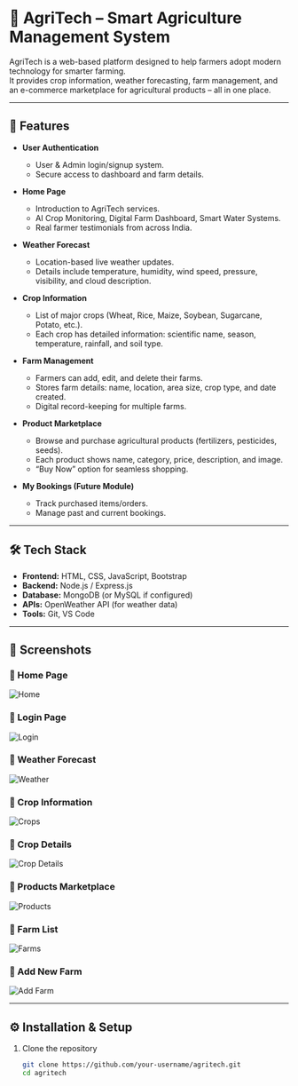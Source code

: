 # 🌱 AgriTech – Smart Agriculture Management System

AgriTech is a web-based platform designed to help farmers adopt modern technology for smarter farming.  
It provides crop information, weather forecasting, farm management, and an e-commerce marketplace for agricultural products – all in one place.

---

## 🚀 Features

- **User Authentication**  
  - User & Admin login/signup system.  
  - Secure access to dashboard and farm details.

- **Home Page**  
  - Introduction to AgriTech services.  
  - AI Crop Monitoring, Digital Farm Dashboard, Smart Water Systems.  
  - Real farmer testimonials from across India.

- **Weather Forecast**  
  - Location-based live weather updates.  
  - Details include temperature, humidity, wind speed, pressure, visibility, and cloud description.

- **Crop Information**  
  - List of major crops (Wheat, Rice, Maize, Soybean, Sugarcane, Potato, etc.).  
  - Each crop has detailed information: scientific name, season, temperature, rainfall, and soil type.

- **Farm Management**  
  - Farmers can add, edit, and delete their farms.  
  - Stores farm details: name, location, area size, crop type, and date created.  
  - Digital record-keeping for multiple farms.

- **Product Marketplace**  
  - Browse and purchase agricultural products (fertilizers, pesticides, seeds).  
  - Each product shows name, category, price, description, and image.  
  - “Buy Now” option for seamless shopping.

- **My Bookings (Future Module)**  
  - Track purchased items/orders.  
  - Manage past and current bookings.

---

## 🛠️ Tech Stack

- **Frontend:** HTML, CSS, JavaScript, Bootstrap  
- **Backend:** Node.js / Express.js  
- **Database:** MongoDB (or MySQL if configured)  
- **APIs:** OpenWeather API (for weather data)  
- **Tools:** Git, VS Code

---

## 📸 Screenshots

### 🔹 Home Page
![Home](./Screenshots/1.png)

### 🔹 Login Page
![Login](./Screenshots/3.png)

### 🔹 Weather Forecast
![Weather](./Screenshots/5.png)

### 🔹 Crop Information
![Crops](./Screenshots/6.png)

### 🔹 Crop Details
![Crop Details](./Screenshots/7.png)

### 🔹 Products Marketplace
![Products](./Screenshots/8.png)

### 🔹 Farm List
![Farms](./Screenshots/9.png)

### 🔹 Add New Farm
![Add Farm](./Screenshots/10.png)

---

## ⚙️ Installation & Setup

1. Clone the repository  
   ```bash
   git clone https://github.com/your-username/agritech.git
   cd agritech
